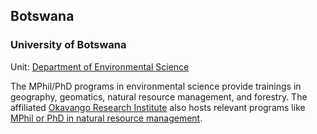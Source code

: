 ## Botswana

### University of Botswana

Unit: [Department of Environmental Science](https://www.ub.bw/programmes/science/environmental-science/mphilphd-degrees-environmental-science)

The MPhil/PhD programs in environmental science provide trainings in geography, geomatics, natural resource management, and forestry. The affiliated [Okavango Research Institute](https://www.ub.bw/discover/faculties/okavango-research-institute) also hosts relevant programs like [MPhil or PhD in natural resource management](https://www.ub.bw/programmes/okavango-research-institute/mphilphd-natural-resources-management).
